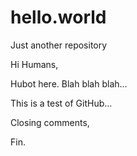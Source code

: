 # hello.world
Just another repository

Hi Humans,

Hubot here. Blah blah blah...

This is a test of GitHub...

Closing comments,

Fin.
